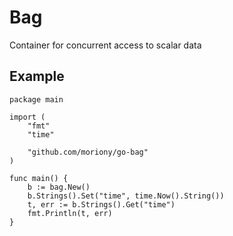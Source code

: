 # Bag

Container for concurrent access to scalar data

## Example

```golang
package main

import (
	"fmt"
	"time"

	"github.com/moriony/go-bag"
)

func main() {
	b := bag.New()
	b.Strings().Set("time", time.Now().String())
	t, err := b.Strings().Get("time")
	fmt.Println(t, err)
}
```
